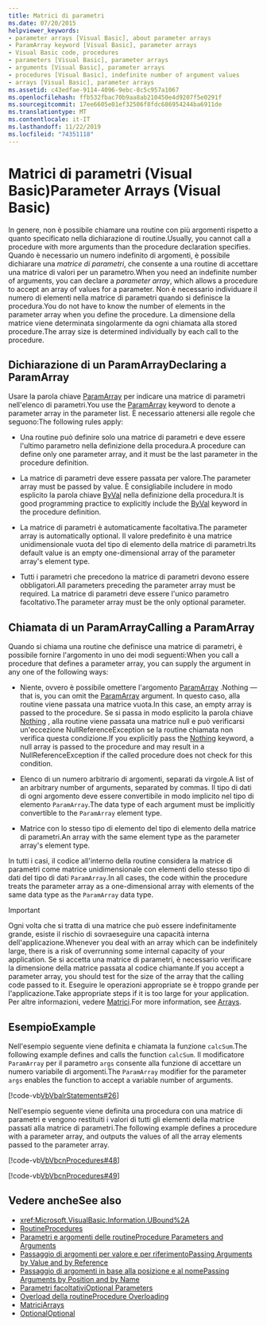 ```yaml
---
title: Matrici di parametri
ms.date: 07/20/2015
helpviewer_keywords:
- parameter arrays [Visual Basic], about parameter arrays
- ParamArray keyword [Visual Basic], parameter arrays
- Visual Basic code, procedures
- parameters [Visual Basic], parameter arrays
- arguments [Visual Basic], parameter arrays
- procedures [Visual Basic], indefinite number of argument values
- arrays [Visual Basic], parameter arrays
ms.assetid: c43edfae-9114-4096-9ebc-8c5c957a1067
ms.openlocfilehash: ffb532fbac70b9aa8ab210450e4d9207f5e0291f
ms.sourcegitcommit: 17ee6605e01ef32506f8fdc686954244ba6911de
ms.translationtype: MT
ms.contentlocale: it-IT
ms.lasthandoff: 11/22/2019
ms.locfileid: "74351118"
---
```

# <a name="parameter-arrays-visual-basic"></a><span data-ttu-id="063b7-102">Matrici di parametri (Visual Basic)</span><span class="sxs-lookup"><span data-stu-id="063b7-102">Parameter Arrays (Visual Basic)</span></span>
<span data-ttu-id="063b7-103">In genere, non è possibile chiamare una routine con più argomenti rispetto a quanto specificato nella dichiarazione di routine.</span><span class="sxs-lookup"><span data-stu-id="063b7-103">Usually, you cannot call a procedure with more arguments than the procedure declaration specifies.</span></span> <span data-ttu-id="063b7-104">Quando è necessario un numero indefinito di argomenti, è possibile dichiarare una *matrice di parametri*, che consente a una routine di accettare una matrice di valori per un parametro.</span><span class="sxs-lookup"><span data-stu-id="063b7-104">When you need an indefinite number of arguments, you can declare a *parameter array*, which allows a procedure to accept an array of values for a parameter.</span></span> <span data-ttu-id="063b7-105">Non è necessario individuare il numero di elementi nella matrice di parametri quando si definisce la procedura.</span><span class="sxs-lookup"><span data-stu-id="063b7-105">You do not have to know the number of elements in the parameter array when you define the procedure.</span></span> <span data-ttu-id="063b7-106">La dimensione della matrice viene determinata singolarmente da ogni chiamata alla stored procedure.</span><span class="sxs-lookup"><span data-stu-id="063b7-106">The array size is determined individually by each call to the procedure.</span></span>  
  
## <a name="declaring-a-paramarray"></a><span data-ttu-id="063b7-107">Dichiarazione di un ParamArray</span><span class="sxs-lookup"><span data-stu-id="063b7-107">Declaring a ParamArray</span></span>  
 <span data-ttu-id="063b7-108">Usare la parola chiave [ParamArray](../../../../visual-basic/language-reference/modifiers/paramarray.md) per indicare una matrice di parametri nell'elenco di parametri.</span><span class="sxs-lookup"><span data-stu-id="063b7-108">You use the [ParamArray](../../../../visual-basic/language-reference/modifiers/paramarray.md) keyword to denote a parameter array in the parameter list.</span></span> <span data-ttu-id="063b7-109">È necessario attenersi alle regole che seguono:</span><span class="sxs-lookup"><span data-stu-id="063b7-109">The following rules apply:</span></span>  
  
- <span data-ttu-id="063b7-110">Una routine può definire solo una matrice di parametri e deve essere l'ultimo parametro nella definizione della procedura.</span><span class="sxs-lookup"><span data-stu-id="063b7-110">A procedure can define only one parameter array, and it must be the last parameter in the procedure definition.</span></span>  
  
- <span data-ttu-id="063b7-111">La matrice di parametri deve essere passata per valore.</span><span class="sxs-lookup"><span data-stu-id="063b7-111">The parameter array must be passed by value.</span></span> <span data-ttu-id="063b7-112">È consigliabile includere in modo esplicito la parola chiave [ByVal](../../../../visual-basic/language-reference/modifiers/byval.md) nella definizione della procedura.</span><span class="sxs-lookup"><span data-stu-id="063b7-112">It is good programming practice to explicitly include the [ByVal](../../../../visual-basic/language-reference/modifiers/byval.md) keyword in the procedure definition.</span></span>  
  
- <span data-ttu-id="063b7-113">La matrice di parametri è automaticamente facoltativa.</span><span class="sxs-lookup"><span data-stu-id="063b7-113">The parameter array is automatically optional.</span></span> <span data-ttu-id="063b7-114">Il valore predefinito è una matrice unidimensionale vuota del tipo di elemento della matrice di parametri.</span><span class="sxs-lookup"><span data-stu-id="063b7-114">Its default value is an empty one-dimensional array of the parameter array's element type.</span></span>  
  
- <span data-ttu-id="063b7-115">Tutti i parametri che precedono la matrice di parametri devono essere obbligatori.</span><span class="sxs-lookup"><span data-stu-id="063b7-115">All parameters preceding the parameter array must be required.</span></span> <span data-ttu-id="063b7-116">La matrice di parametri deve essere l'unico parametro facoltativo.</span><span class="sxs-lookup"><span data-stu-id="063b7-116">The parameter array must be the only optional parameter.</span></span>  
  
## <a name="calling-a-paramarray"></a><span data-ttu-id="063b7-117">Chiamata di un ParamArray</span><span class="sxs-lookup"><span data-stu-id="063b7-117">Calling a ParamArray</span></span>  
 <span data-ttu-id="063b7-118">Quando si chiama una routine che definisce una matrice di parametri, è possibile fornire l'argomento in uno dei modi seguenti:</span><span class="sxs-lookup"><span data-stu-id="063b7-118">When you call a procedure that defines a parameter array, you can supply the argument in any one of the following ways:</span></span>  
  
- <span data-ttu-id="063b7-119">Niente, ovvero è possibile omettere l'argomento [ParamArray](../../../../visual-basic/language-reference/modifiers/paramarray.md) .</span><span class="sxs-lookup"><span data-stu-id="063b7-119">Nothing — that is, you can omit the [ParamArray](../../../../visual-basic/language-reference/modifiers/paramarray.md) argument.</span></span> <span data-ttu-id="063b7-120">In questo caso, alla routine viene passata una matrice vuota.</span><span class="sxs-lookup"><span data-stu-id="063b7-120">In this case, an empty array is passed to the procedure.</span></span> <span data-ttu-id="063b7-121">Se si passa in modo esplicito la parola chiave [Nothing](../../../../visual-basic/language-reference/nothing.md) , alla routine viene passata una matrice null e può verificarsi un'eccezione NullReferenceException se la routine chiamata non verifica questa condizione.</span><span class="sxs-lookup"><span data-stu-id="063b7-121">If you explicitly pass the [Nothing](../../../../visual-basic/language-reference/nothing.md) keyword, a null array is passed to the procedure and may result in a NullReferenceException if the called procedure does not check for this condition.</span></span>
  
- <span data-ttu-id="063b7-122">Elenco di un numero arbitrario di argomenti, separati da virgole.</span><span class="sxs-lookup"><span data-stu-id="063b7-122">A list of an arbitrary number of arguments, separated by commas.</span></span> <span data-ttu-id="063b7-123">Il tipo di dati di ogni argomento deve essere convertibile in modo implicito nel tipo di elemento `ParamArray`.</span><span class="sxs-lookup"><span data-stu-id="063b7-123">The data type of each argument must be implicitly convertible to the `ParamArray` element type.</span></span>  
  
- <span data-ttu-id="063b7-124">Matrice con lo stesso tipo di elemento del tipo di elemento della matrice di parametri.</span><span class="sxs-lookup"><span data-stu-id="063b7-124">An array with the same element type as the parameter array's element type.</span></span>  
  
 <span data-ttu-id="063b7-125">In tutti i casi, il codice all'interno della routine considera la matrice di parametri come matrice unidimensionale con elementi dello stesso tipo di dati del tipo di dati `ParamArray`.</span><span class="sxs-lookup"><span data-stu-id="063b7-125">In all cases, the code within the procedure treats the parameter array as a one-dimensional array with elements of the same data type as the `ParamArray` data type.</span></span>  
  
> [!IMPORTANT]
> <span data-ttu-id="063b7-126">Ogni volta che si tratta di una matrice che può essere indefinitamente grande, esiste il rischio di sovraeseguire una capacità interna dell'applicazione.</span><span class="sxs-lookup"><span data-stu-id="063b7-126">Whenever you deal with an array which can be indefinitely large, there is a risk of overrunning some internal capacity of your application.</span></span> <span data-ttu-id="063b7-127">Se si accetta una matrice di parametri, è necessario verificare la dimensione della matrice passata al codice chiamante.</span><span class="sxs-lookup"><span data-stu-id="063b7-127">If you accept a parameter array, you should test for the size of the array that the calling code passed to it.</span></span> <span data-ttu-id="063b7-128">Eseguire le operazioni appropriate se è troppo grande per l'applicazione.</span><span class="sxs-lookup"><span data-stu-id="063b7-128">Take appropriate steps if it is too large for your application.</span></span> <span data-ttu-id="063b7-129">Per altre informazioni, vedere [Matrici](../../../../visual-basic/programming-guide/language-features/arrays/index.md).</span><span class="sxs-lookup"><span data-stu-id="063b7-129">For more information, see [Arrays](../../../../visual-basic/programming-guide/language-features/arrays/index.md).</span></span>  
  
## <a name="example"></a><span data-ttu-id="063b7-130">Esempio</span><span class="sxs-lookup"><span data-stu-id="063b7-130">Example</span></span>  
 <span data-ttu-id="063b7-131">Nell'esempio seguente viene definita e chiamata la funzione `calcSum`.</span><span class="sxs-lookup"><span data-stu-id="063b7-131">The following example defines and calls the function `calcSum`.</span></span> <span data-ttu-id="063b7-132">Il modificatore `ParamArray` per il parametro `args` consente alla funzione di accettare un numero variabile di argomenti.</span><span class="sxs-lookup"><span data-stu-id="063b7-132">The `ParamArray` modifier for the parameter `args` enables the function to accept a variable number of arguments.</span></span>  
  
 [!code-vb[VbVbalrStatements#26](~/samples/snippets/visualbasic/VS_Snippets_VBCSharp/VbVbalrStatements/VB/Class1.vb#26)]  
  
 <span data-ttu-id="063b7-133">Nell'esempio seguente viene definita una procedura con una matrice di parametri e vengono restituiti i valori di tutti gli elementi della matrice passati alla matrice di parametri.</span><span class="sxs-lookup"><span data-stu-id="063b7-133">The following example defines a procedure with a parameter array, and outputs the values of all the array elements passed to the parameter array.</span></span>  
  
 [!code-vb[VbVbcnProcedures#48](~/samples/snippets/visualbasic/VS_Snippets_VBCSharp/VbVbcnProcedures/VB/Class1.vb#48)]  
  
 [!code-vb[VbVbcnProcedures#49](~/samples/snippets/visualbasic/VS_Snippets_VBCSharp/VbVbcnProcedures/VB/Class1.vb#49)]  
  
## <a name="see-also"></a><span data-ttu-id="063b7-134">Vedere anche</span><span class="sxs-lookup"><span data-stu-id="063b7-134">See also</span></span>

- <xref:Microsoft.VisualBasic.Information.UBound%2A>
- [<span data-ttu-id="063b7-135">Routine</span><span class="sxs-lookup"><span data-stu-id="063b7-135">Procedures</span></span>](./index.md)
- [<span data-ttu-id="063b7-136">Parametri e argomenti delle routine</span><span class="sxs-lookup"><span data-stu-id="063b7-136">Procedure Parameters and Arguments</span></span>](./procedure-parameters-and-arguments.md)
- [<span data-ttu-id="063b7-137">Passaggio di argomenti per valore e per riferimento</span><span class="sxs-lookup"><span data-stu-id="063b7-137">Passing Arguments by Value and by Reference</span></span>](./passing-arguments-by-value-and-by-reference.md)
- [<span data-ttu-id="063b7-138">Passaggio di argomenti in base alla posizione e al nome</span><span class="sxs-lookup"><span data-stu-id="063b7-138">Passing Arguments by Position and by Name</span></span>](./passing-arguments-by-position-and-by-name.md)
- [<span data-ttu-id="063b7-139">Parametri facoltativi</span><span class="sxs-lookup"><span data-stu-id="063b7-139">Optional Parameters</span></span>](./optional-parameters.md)
- [<span data-ttu-id="063b7-140">Overload della routine</span><span class="sxs-lookup"><span data-stu-id="063b7-140">Procedure Overloading</span></span>](./procedure-overloading.md)
- [<span data-ttu-id="063b7-141">Matrici</span><span class="sxs-lookup"><span data-stu-id="063b7-141">Arrays</span></span>](../../../../visual-basic/programming-guide/language-features/arrays/index.md)
- [<span data-ttu-id="063b7-142">Optional</span><span class="sxs-lookup"><span data-stu-id="063b7-142">Optional</span></span>](../../../../visual-basic/language-reference/modifiers/optional.md)

